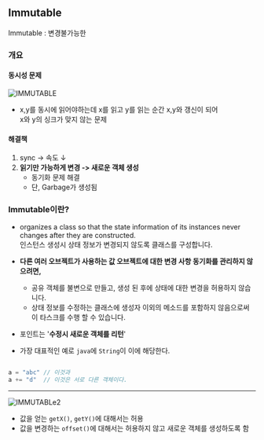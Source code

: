 ## Immutable

Immutable : 변경불가능한

### 개요
#### 동시성 문제

![IMMUTABLE](http://i.imgur.com/v31WSmI.png)

- x,y를 동시에 읽어야하는데 x를 읽고 y를 읽는 순간 x,y와 갱신이 되어  
  x와 y의 싱크가 맞지 않는 문제


#### 해결책

1. sync -> 속도 ↓
2. **읽기만 가능하게 변경 -> 새로운 객체 생성**
    - 동기화 문제 해결
    - 단, Garbage가 생성됨


### Immutable이란?

- organizes a class so that the state information of its instances never changes after they are constructed.  
  인스턴스 생성시 상태 정보가 변경되지 않도록 클래스를 구성합니다.


- **다른 여러 오브젝트가 사용하는 값 오브젝트에 대한 변경 사항 동기화를 관리하지 않으려면,**
  <br/>
  - 공유 객체를 불변으로 만들고, 생성 된 후에 상태에 대한 변경을 허용하지 않습니다.
  - 상태 정보를 수정하는 클래스에 생성자 이외의 메소드를 포함하지 않음으로써이 타스크를 수행 할 수 있습니다.


- 포인트는 '**수정시 새로운 객체를 리턴**'


- 가장 대표적인 예로 `java`에 `String`이 이에 해당한다.
```java

a = "abc" // 이것과
a += "d"  // 이것은 서로 다른 객체이다.

```

***

![IMMUTABLe2](http://i.imgur.com/Cd6My8Z.png)

- 값을 얻는 `getX()`, `getY()`에 대해서는 허용
- 값을 변경하는 `offset()`에 대해서는 허용하지 않고 새로운 객체를 생성하도록 함
